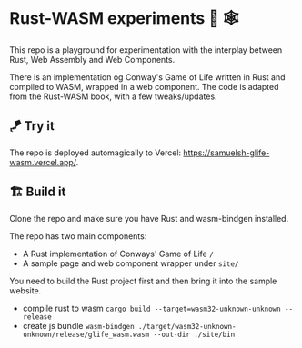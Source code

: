 # Rust-WASM experiments 🦀 🕸

This repo is a playground for experimentation with the interplay between Rust, Web Assembly and Web Components.

There is an implementation og Conway's Game of Life written in Rust and compiled to WASM, wrapped in a web component. The code is adapted from the Rust-WASM book, with a few tweaks/updates.

## 🪁 Try it

The repo is deployed automagically to Vercel: <https://samuelsh-glife-wasm.vercel.app/>.

## 🏗️ Build it

Clone the repo and make sure you have Rust and wasm-bindgen installed.

The repo has two main components:

- A Rust implementation of Conways' Game of Life `/`
- A sample page and web component wrapper under `site/`

You need to build the Rust project first and then bring it into the sample website.

- compile rust to wasm `cargo build --target=wasm32-unknown-unknown --release`
- create js bundle `wasm-bindgen ./target/wasm32-unknown-unknown/release/glife_wasm.wasm --out-dir ./site/bin`
